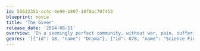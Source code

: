 ```yaml
---
id: 53622351-cc4c-4e99-b897-10f0ac707453
blueprint: movie
title: 'The Giver'
release_date: '2014-08-11'
overview: 'In a seemingly perfect community, without war, pain, suffering, differences or choice, a young boy is chosen to learn from an elderly man about the true pain and pleasure of the "real" world.'
genres: '[{"id": 18, "name": "Drama"}, {"id": 878, "name": "Science Fiction"}]'
---
```

